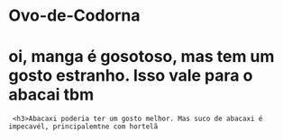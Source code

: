# Ovo-de-Codorna

<htal>

<head>
     <title>Menu primeiro site</title>
</head>

<boody>
     <h1>oi, manga é gosotoso, mas tem um gosto estranho. Isso vale para o abacai tbm</h1>

     <h3>Abacaxi poderia ter um gosto melhor. Mas suco de abacaxi é impecavél, principalemtne com hortelã

     